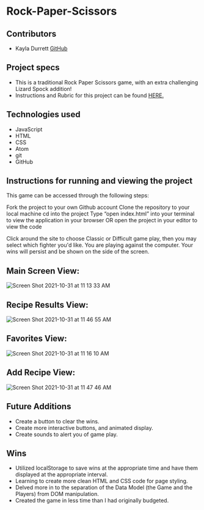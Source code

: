 # Rock-Paper-Scissors

## Contributors 

  - Kayla Durrett [GitHub](https://github.com/krdurrett)
  
## Project specs

  - This is a traditional Rock Paper Scissors game, with an extra challenging Lizard Spock addition! 
  - Instructions and Rubric for this project can be found [HERE.](https://frontend.turing.edu/projects/module-1/rock-paper-scissors-solo.html)

## Technologies used

  - JavaScript 
  - HTML
  - CSS
  - Atom
  - git
  - GitHub

## Instructions for running and viewing the project

  This game can be accessed through the following steps:

   Fork the project to your own Github account
   Clone the repository to your local machine
   cd into the project
   Type “open index.html” into your terminal to view the application in your browser OR open the project in your editor to view the code
    
  Click around the site to choose Classic or Difficult game play, then you may select which fighter you'd like. You are playing against the computer. Your wins     will persist and be shown on the side of the screen. 
  
  
## Main Screen View:

![Screen Shot 2021-10-31 at 11 13 33 AM](https://user-images.githubusercontent.com/88299275/139595700-8ee00572-43d5-4fe0-8aee-a83abf5d9e40.png)

## Recipe Results View:

![Screen Shot 2021-10-31 at 11 46 55 AM](https://user-images.githubusercontent.com/88299275/139595730-37a62f26-7f50-4bba-b890-4aba17e1e59f.png)

## Favorites View:

![Screen Shot 2021-10-31 at 11 16 10 AM](https://user-images.githubusercontent.com/88299275/139595746-b456ea1e-c06d-4ede-a087-512581b0a786.png)

## Add Recipe View:

![Screen Shot 2021-10-31 at 11 47 46 AM](https://user-images.githubusercontent.com/88299275/139595758-58302e49-ebe8-4247-ba2c-e069415b3284.png)

## Future Additions

 - Create a button to clear the wins.
 - Create more interactive buttons, and animated display.
 - Create sounds to alert you of game play.

## Wins 

- Utilized localStorage to save wins at the appropriate time and have them displayed at the appropriate interval.
- Learning to create more clean HTML and CSS code for page styling.
- Delved more in to the separation of the Data Model (the Game and the Players) from DOM manipulation.
- Created the game in less time than I had originally budgeted. 

